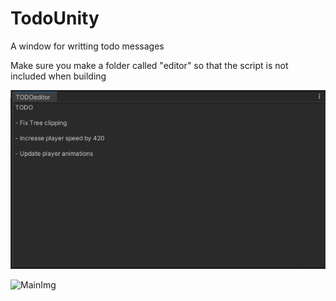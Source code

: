 # TodoUnity
A window for writting todo messages

Make sure you make a folder called "editor" so that the script is not included when building

![MainImg](todo.png)



![MainImg](https://i.giphy.com/MDJ9IbxxvDUQM.webp)
